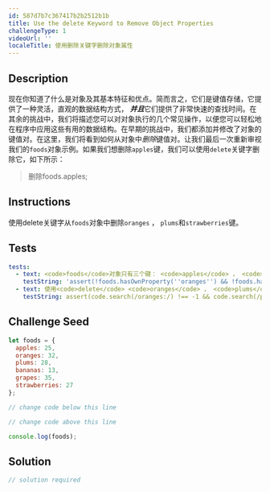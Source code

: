 ```yaml
---
id: 587d7b7c367417b2b2512b1b
title: Use the delete Keyword to Remove Object Properties
challengeType: 1
videoUrl: ''
localeTitle: 使用删除关键字删除对象属性
---
```


## Description
<section id="description">现在你知道了什么是对象及其基本特征和优点。简而言之，它们是键值存储，它提供了一种灵活，直观的数据结构方式， <strong><em>并且</em></strong>它们提供了非常快速的查找时间。在其余的挑战中，我们将描述您可以对对象执行的几个常见操作，以便您可以轻松地在程序中应用这些有用的数据结构。在早期的挑战中，我们都添加并修改了对象的键值对。在这里，我们将看到如何从对象中<em>删除</em>键值对。让我们最后一次重新审视我们的<code>foods</code>对象示例。如果我们想删除<code>apples</code>键，我们可以使用<code>delete</code>关键字删除它，如下所示： <blockquote>删除foods.apples; </blockquote></section>

## Instructions
<section id="instructions">使用delete关键字从<code>foods</code>对象中删除<code>oranges</code> ， <code>plums</code>和<code>strawberries</code>键。 </section>

## Tests
<section id='tests'>

```yml
tests:
  - text: <code>foods</code>对象只有三个键： <code>apples</code> ， <code>grapes</code>和<code>bananas</code>
    testString: 'assert(!foods.hasOwnProperty(''oranges'') && !foods.hasOwnProperty(''plums'') && !foods.hasOwnProperty(''strawberries'') && Object.keys(foods).length === 3, ''The <code>foods</code> object only has three keys: <code>apples</code>, <code>grapes</code>, and <code>bananas</code>'');'
  - text: 使用<code>delete</code> <code>oranges</code> ， <code>plums</code>和<code>strawberries</code>键
    testString: assert(code.search(/oranges:/) !== -1 && code.search(/plums:/) !== -1 && code.search(/strawberries:/) !== -1, 'The <code>oranges</code>, <code>plums</code>, and <code>strawberries</code> keys are removed using <code>delete</code>');

```

</section>

## Challenge Seed
<section id='challengeSeed'>

<div id='js-seed'>

```js
let foods = {
  apples: 25,
  oranges: 32,
  plums: 28,
  bananas: 13,
  grapes: 35,
  strawberries: 27
};

// change code below this line

// change code above this line

console.log(foods);

```

</div>



</section>

## Solution
<section id='solution'>

```js
// solution required
```
</section>
